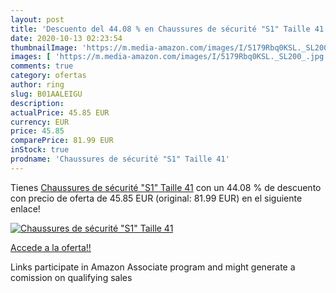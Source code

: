 ```yaml
---
layout: post
title: 'Descuento del 44.08 % en Chaussures de sécurité "S1" Taille 41'
date: 2020-10-13 02:23:54
thumbnailImage: 'https://m.media-amazon.com/images/I/5179Rbq0KSL._SL200_.jpg'
images: [ 'https://m.media-amazon.com/images/I/5179Rbq0KSL._SL200_.jpg' ]
comments: true
category: ofertas
author: ring
slug: B01AALEIGU
description:
actualPrice: 45.85 EUR
currency: EUR
price: 45.85
comparePrice: 81.99 EUR
inStock: true
prodname: 'Chaussures de sécurité "S1" Taille 41'
---
```


Tienes [Chaussures de sécurité "S1" Taille 41](https://www.amazon.fr/dp/B01AALEIGU/?tag=tolees0d-21) con un 44.08 % de descuento con precio de oferta de 45.85 EUR (original: 81.99 EUR) en el siguiente enlace!

[![Chaussures de sécurité "S1" Taille 41](https://m.media-amazon.com/images/I/5179Rbq0KSL._SL200_.jpg)](https://www.amazon.fr/dp/B01AALEIGU/?tag=tolees0d-21)

[Accede a la oferta!!](https://www.amazon.fr/dp/B01AALEIGU/?tag=tolees0d-21)

Links participate in Amazon Associate program and might generate a comission on qualifying sales


